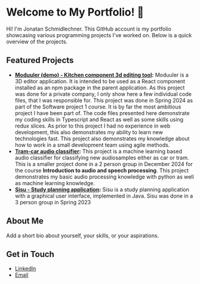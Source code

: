 # Welcome to My Portfolio! 👋

Hi! I'm Jonatan Schmidlechner. This GitHub account is my portfolio showcasing various programming projects I've worked on. Below is a quick overview of the projects.

## Featured Projects
- **[Moduuler (demo) - Kitchen component 3d editing tool](https://github.com/JonatanSchmidlechner/Moduuler-demo):** Moduuler is a 3D editor application. It is intended to be used as a React component installed as an npm package in the parent application. As this project was done for a private company, I only show here a few individual code files, that I was responsible for. This project was done in Spring 2024 as part of the Software project 1 course. It is by far the most ambitious project I have been part of. The code files presented here demonstrate my coding skills in Typescript and React as well as some skills using redux slices. As prior to this project I had no experience in web development, this also demonstrates my ability to learn new technologies fast. This project also demonstrates my knowledge about how to work in a small development team using agile methods.
- **[Tram-car audio classifier](https://github.com/JonatanSchmidlechner/tram-car_audioClassifier):** This project is a machine learning based audio classifier for classifying new audiosamples either as car or tram. This is a smaller project done in a 2 person group in December 2024 for the course **Introduction to audio and speech processing**. This project demonstrates my basic audio processing knowledge with python as well as machine learning knowledge.
- **[Sisu - Study planning application](https://github.com/JonatanSchmidlechner/Sisu-application):** Sisu is a study planning application with a graphical user interface, implemented in Java. Sisu was done in a 3 person group in Spring 2023

## About Me
Add a short bio about yourself, your skills, or your aspirations.

## Get in Touch
- [LinkedIn](your-linkedin-profile)
- [Email](mailto:your-email)
